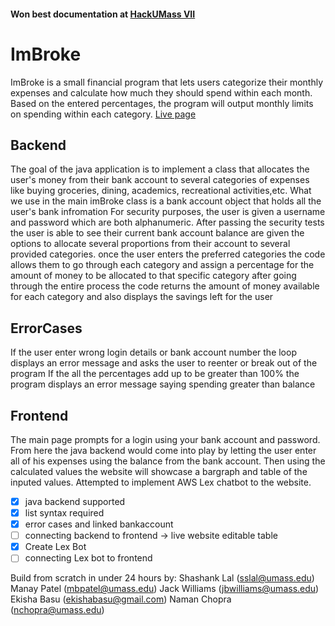 #### Won best documentation at [HackUMass VII](https://hackumass.com/)
# ImBroke 
ImBroke is a small financial program that lets users categorize their monthly expenses and calculate how much they should spend within each month. Based on the entered percentages, the program will output monthly limits on spending within each category. 
[Live page](N/A)
## Backend
The goal of the java application is to implement a class that allocates the user's money from their bank account to several categories of expenses like buying groceries, dining, academics, recreational activities,etc.
What we use in the main imBroke class is a bank account object that holds all the user's bank infromation
For security purposes, the user is given a username and password which are both alphanumeric.
After passing the security tests the user is able to see their current bank account balance are given the options to allocate several proportions from their account to several provided categories.
once the user enters the preferred categories the code allows them to go through each category and assign a percentage for the amount of money to be allocated to that specific category
after going through the entire process the code returns the amount of money available for each category and also displays the savings left for the user

## ErrorCases
If the user enter wrong login details or bank account number the loop displays an error message and asks the user to reenter or break out of the program
If the all the percentages add up to be greater than 100% the program displays an error message saying spending greater than balance

## Frontend
The main page prompts for a login using your bank account and password. From here the java backend would come into play by letting the user enter all of his expenses using the balance from the bank account. Then using the calculated values the website will showcase a bargraph and table of the inputed values. 
Attempted to implement AWS Lex chatbot to the website.

- [x] java backend supported
- [x] list syntax required
- [x] error cases and linked bankaccount
- [ ] connecting backend to frontend -> live website editable table
- [x] Create Lex Bot
- [ ] connecting Lex bot to frontend

Build from scratch in under 24 hours by:
Shashank Lal (sslal@umass.edu)
Manay Patel (mbpatel@umass.edu)
Jack Williams (jbwilliams@umass.edu)
Ekisha Basu (ekishabasu@gmail.com)
Naman Chopra (nchopra@umass.edu)
